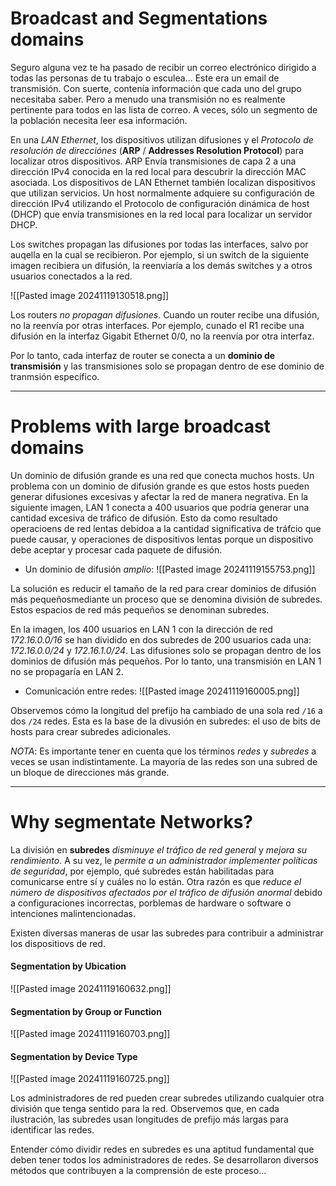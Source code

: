 # Broadcast and Segmentations domains

Seguro alguna vez te ha pasado de recibir un correo electrónico dirigido a todas las personas de tu trabajo o esculea... Este era un email de transmisión. Con suerte, contenía información que cada uno del grupo necesitaba saber. Pero a menudo una transmisión no es realmente pertinente para todos en las lista de correo. A veces, sólo un segmento de la población necesita leer esa información. 

En una *LAN Ethernet*, los dispositivos utilizan difusiones y el *Protocolo de resolución de direcciónes* (**ARP** / **Addresses Resolution Protocol**) para localizar otros dispositivos. ARP Envía transmisiones de capa 2 a una dirección IPv4 conocida en la red local para descubrir la dirección MAC asociada. Los dispositivos de LAN Ethernet también localizan dispositivos que utilizan servicios. Un host normalmente adquiere su configuración de dirección IPv4 utilizando el Protocolo de configuración dinámica de host  (DHCP) que envía transmisiones en la red local para localizar un servidor DHCP.

Los switches propagan las difusiones por todas las interfaces, salvo por auqella en la cual se recibieron. Por ejemplo, si un switch de la siguiente imagen recibiera un difusión, la reenviaría a los demás switches y a otros usuarios conectados a la red.

![[Pasted image 20241119130518.png]]

Los routers *no propagan difusiones*. Cuando un router recibe una difusión, no la reenvía por otras interfaces. Por ejemplo, cunado el R1 recibe una difusión en la interfaz Gigabit Ethernet 0/0, no la reenvía por otra interfaz.

Por lo tanto, cada interfaz de router se conecta a un **dominio de transmisión** y las transmisiones solo se propagan dentro de ese dominio de tranmsión específico.

----
# Problems with large broadcast domains

Un dominio de difusión grande es una red que conecta muchos hosts. Un problema con un dominio de difusión grande es que estos hosts pueden generar difusiones excesivas y afectar la red de manera negrativa. En la siguiente imagen, LAN 1 conecta a 400 usuarios que podría generar una cantidad excesiva de tráfico de difusión. Esto da como resultado operacioens de red lentas debidoa a la cantidad significativa de tráfcio que puede causar, y operaciones de dispositivos lentas porque un dispositivo debe aceptar y procesar cada paquete de difusión.

- Un dominio de difusión *amplio*:
![[Pasted image 20241119155753.png]]

La solución es reducir el tamaño de la red para crear dominios de difusión más pequeñosmediante un proceso que se denomina división de subredes. Estos espacios de red más pequeños se denominan subredes.

En la imagen, los 400 usuarios en LAN 1 con la dirección de red *172.16.0.0/16* se han dividido en dos subredes de 200 usuarios cada una: *172.16.0.0/24* y *172.16.1.0/24*. Las difusiones solo se propagan dentro de los dominios de difusión más pequeños. Por lo tanto, una transmisión en LAN 1 no se propagaría en LAN 2.

- Comunicación entre redes: 
![[Pasted image 20241119160005.png]]

Observemos cómo la longitud del prefijo ha cambiado de una sola red `/16` a dos `/24` redes. Esta es la base de la divusión en subredes: el uso de bits de hosts para crear subredes adicionales.

*NOTA*: Es importante tener en cuenta que los términos *redes* y *subredes* a  veces se usan indistintamente. La mayoría de las redes son una subred de un bloque de direcciones más grande.

----
# Why segmentate Networks? 

La división en **subredes** *disminuye el tráfico de red general* y *mejora su rendimiento*. A su vez, le *permite a un administrador implementer políticas de seguridad*, por ejemplo, qué subredes están habilitadas para comunicarse entre sí y cuáles no lo están. Otra razón es que *reduce el número de dispositivos afectados por el tráfico de difusión anormal* debido a configuraciones incorrectas, porblemas de hardware o software o intenciones malintencionadas.

Existen diversas maneras de usar las subredes para contribuir a administrar los dispositiovs de red.
#### Segmentation by Ubication

![[Pasted image 20241119160632.png]]
#### Segmentation by Group or Function

![[Pasted image 20241119160703.png]]
#### Segmentation by Device Type

![[Pasted image 20241119160725.png]]

Los administradores de red pueden crear subredes utilizando cualquier otra división que tenga sentido para la red. Observemos que, en cada ilustración, las subredes usan longitudes de prefijo más largas para identificar las redes.

Entender cómo dividir redes en subredes es una aptitud fundamental que deben tener todos los administradores de redes. Se desarrollaron diversos métodos que contribuyen a la comprensión de este proceso...
